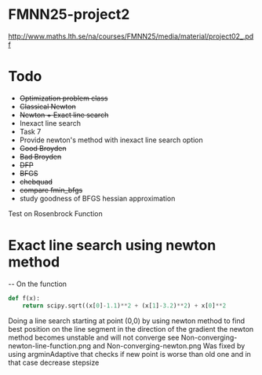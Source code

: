 FMNN25-project2
===============

http://www.maths.lth.se/na/courses/FMNN25/media/material/project02_.pdf

# Todo
* ~~Optimization problem class~~
* ~~Classical Newton~~
* ~~Newton + Exact line search~~
* Inexact line search
* Task 7
* Provide newton's method with inexact line search option
* ~~Good Broyden~~
* ~~Bad Broyden~~
* ~~DFP~~
* ~~BFGS~~
* ~~chebquad~~
* ~~compare fmin_bfgs~~
* study goodness of BFGS hessian approximation


Test on Rosenbrock Function
# Exact line search using newton method
--
On the function
```python
def f(x):
    return scipy.sqrt((x[0]-1.1)**2 + (x[1]-3.2)**2) + x[0]**2
```
Doing a line search starting at point (0,0) by using newton method to find
best position on the line segment in the direction of the gradient the newton
method becomes unstable and will not converge
see Non-converging-newton-line-function.png  and Non-converging-newton.png
Was fixed by using argminAdaptive that checks if new point is worse than old one
and in that case decrease stepsize

